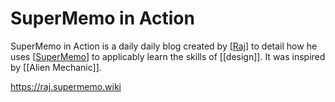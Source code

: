 # SuperMemo in Action

SuperMemo in Action is a daily daily blog created by [[Raj]] to detail how he uses [[SuperMemo]] to applicably learn the skills of [[design]]. It was inspired by [[Alien Mechanic]]. 

https://raj.supermemo.wiki

[//begin]: # "Autogenerated link references for markdown compatibility"
[Raj]: Raj "Raj"
[SuperMemo]: SuperMemo "SuperMemo"
[//end]: # "Autogenerated link references"